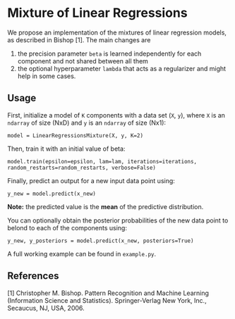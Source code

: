 # Mixture of Linear Regressions
We propose an implementation of the mixtures of linear regression models, as described in Bishop [1]. The main changes are

 1. the precision parameter `beta` is learned independently for each component and not shared between all them
 2. the optional hyperparameter `lambda` that acts as a regularizer and might help in some cases.

## Usage
First, initialize a model of `K` components with a data set (`X`, `y`), where `X` is an `ndarray` of size (NxD) and `y` is an `ndarray` of size (Nx1):

````
model = LinearRegressionsMixture(X, y, K=2)
````

Then, train it with an initial value of beta:

````
model.train(epsilon=epsilon, lam=lam, iterations=iterations, random_restarts=random_restarts, verbose=False)
````

Finally, predict an output for a new input data point using:

````
y_new = model.predict(x_new)
````
**Note:** the predicted value is the **mean** of the predictive distribution.

You can optionally obtain the posterior probabilities of the new data point to belond to each of the components using:

````
y_new, y_posteriors = model.predict(x_new, posteriors=True)
```` 

A full working example can be found in `example.py`.

## References
[1] Christopher M. Bishop. Pattern Recognition and Machine Learning (Information Science and Statistics). Springer-Verlag New York, Inc., Secaucus, NJ, USA, 2006.